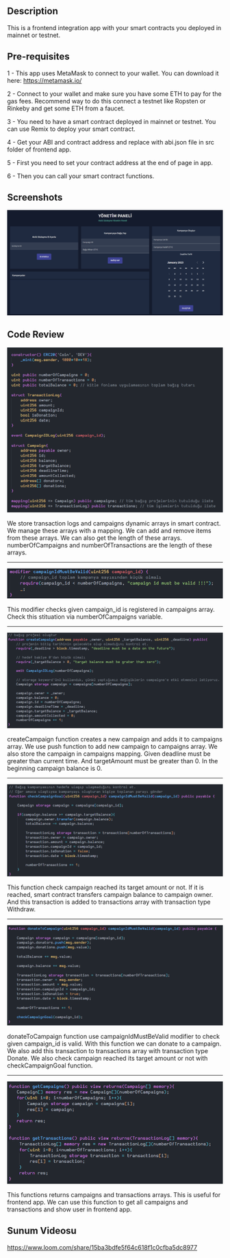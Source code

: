 ## Description
This is a frontend integration app with your smart contracts you deployed in mainnet or testnet.

## Pre-requisites

1 - This app uses MetaMask to connect to your wallet. You can download it here: https://metamask.io/

2 - Connect to your wallet and make sure you have some ETH to pay for the gas fees. Recommend way to do this 
connect a testnet like Ropsten or Rinkeby and get some ETH from a faucet.

3 - You need to have a smart contract deployed in mainnet or testnet. You can use Remix to deploy your smart contract.

4 - Get your ABI and contract address and replace with abi.json file in src folder of frontend app.

5 - First you need to set your contract address at the end of page in app.

6 - Then you can call your smart contract functions.

## Screenshots
![image](1.png)

## Code Review

![image2](2.png)

We store transaction logs and campaigns dynamic arrays in smart contract. We manage these arrays with a mapping. We can add and remove items from these arrays. We can also get the length of these arrays. numberOfCampaigns and numberOfTransactions are the length of these arrays.

---

![image3](3.png)

This modifier checks given campaign_id is registered in campaigns array. Check this stituation via numberOfCampaigns variable.

---

![image4](4.png)

createCampaign function creates a new campaign and adds it to campaigns array. We use push function to add new campaign to campaigns array. We also store the campaign in campaigns mapping.
Given deadline must be greater than current time. And targetAmount must be greater than 0. In the beginning campaign balance is 0.

---

![image5](5.png)

This function check campaign reached its target amount or not. If it is reached, smart contract transfers campaign balance to campaign owner. And this transaction is added to transactions array with transaction type Withdraw.

---

![image6](6.png)

donateToCampaign function use campaignIdMustBeValid modifier to check given campaign_id is valid. With this function we can donate to a campaign. We also add this transaction to transactions array with transaction type Donate. We also check campaign reached its target amount or not with checkCampaignGoal function.

---

![image7](7.png)

This functions returns campaigns and transactions arrays. This is useful for frontend app. We can use this function to get all campaigns and transactions and show user in frontend app.

## Sunum Videosu

https://www.loom.com/share/15ba3bdfe5f64c618f1c0cfba5dc8977 

